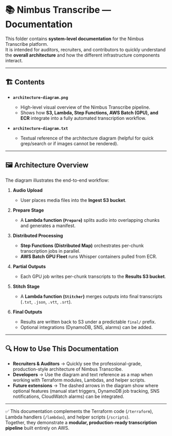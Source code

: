 # 📚 Nimbus Transcribe — Documentation

This folder contains **system-level documentation** for the Nimbus Transcribe platform.  
It is intended for auditors, recruiters, and contributors to quickly understand the **overall architecture** and how the different infrastructure components interact.

---

## 🏗 Contents

- **`architecture-diagram.png`**
  - High-level visual overview of the Nimbus Transcribe pipeline.
  - Shows how **S3, Lambda, Step Functions, AWS Batch (GPU), and ECR** integrate into a fully automated transcription workflow.

- **`architecture-diagram.txt`**
  - Textual reference of the architecture diagram (helpful for quick grep/search or if images cannot be rendered).

---

## 🖼 Architecture Overview

The diagram illustrates the end-to-end workflow:

1. **Audio Upload**
   - User places media files into the **Ingest S3 bucket**.

2. **Prepare Stage**
   - A **Lambda function (`Prepare`)** splits audio into overlapping chunks and generates a manifest.

3. **Distributed Processing**
   - **Step Functions (Distributed Map)** orchestrates per-chunk transcription jobs in parallel.
   - **AWS Batch GPU Fleet** runs Whisper containers pulled from ECR.

4. **Partial Outputs**
   - Each GPU job writes per-chunk transcripts to the **Results S3 bucket**.

5. **Stitch Stage**
   - A **Lambda function (`Stitcher`)** merges outputs into final transcripts (`.txt`, `.json`, `.vtt`, `.srt`).

6. **Final Outputs**
   - Results are written back to S3 under a predictable `final/` prefix.
   - Optional integrations (DynamoDB, SNS, alarms) can be added.

---

## 🔍 How to Use This Documentation

- **Recruiters & Auditors** → Quickly see the professional-grade, production-style architecture of Nimbus Transcribe.  
- **Developers** → Use the diagram and text reference as a map when working with Terraform modules, Lambdas, and helper scripts.  
- **Future extensions** → The dashed arrows in the diagram show where optional features (manual start triggers, DynamoDB job tracking, SNS notifications, CloudWatch alarms) can be integrated.

---

✅ This documentation complements the Terraform code (`/terraform`), Lambda handlers (`/lambdas`), and helper scripts (`/scripts`).  
Together, they demonstrate a **modular, production-ready transcription pipeline** built entirely on AWS.
